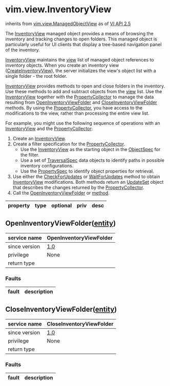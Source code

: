 vim.view.InventoryView
======================
inherits from [vim.view.ManagedObjectView](vim.view.ManagedObjectView.md "vim.view.ManagedObjectView")
as of [VI API 2.5](vim.version.md#vim.version.version2)


The <a href="vim.view.InventoryView.md">InventoryView</a> managed object provides a means of browsing the inventory and tracking   changes to open folders. This managed object is particularly useful for UI clients that   display a tree-based navigation panel of the inventory.   <p>   <a href="vim.view.InventoryView.md">InventoryView</a> maintains the <a href="vim.view.ManagedObjectView.md#view">view</a> list   of managed object references to inventory objects. When you create an inventory view    (<a href="vim.view.ViewManager.md#createInventoryView">CreateInventoryView</a>), the server initializes the view's object   list with a single folder - the root folder.   <p>   <a href="vim.view.InventoryView.md">InventoryView</a> provides methods to open and close folders in the inventory. Use these   methods to add and subtract objects from the <a href="vim.view.ManagedObjectView.md#view">view</a> list.   Use the <a href="vim.view.InventoryView.md">InventoryView</a> together with the <a href="vmodl.query.PropertyCollector.md">PropertyCollector</a>    to manage the data resulting from <a href="vim.view.InventoryView.md#openFolder">OpenInventoryViewFolder</a>    and <a href="vim.view.InventoryView.md#closeFolder">CloseInventoryViewFolder</a> methods. By using the <a href="vmodl.query.PropertyCollector.md">PropertyCollector</a>,   you have access to the modifications to the view, rather than processing the entire view list.   <p>   For example, you might use the following sequence of operations with    an <a href="vim.view.InventoryView.md">InventoryView</a> and the <a href="vmodl.query.PropertyCollector.md">PropertyCollector</a>:   <ol>      <li>Create an <a href="vim.view.InventoryView.md">InventoryView</a>.      <li>Create a filter specification for the <a href="vmodl.query.PropertyCollector.md">PropertyCollector</a>.      <ul>          <li>Use the <a href="vim.view.InventoryView.md">InventoryView</a> as the starting object in the              <a href="vmodl.query.PropertyCollector.ObjectSpec.md">ObjectSpec</a> for the filter.          <li>Use a set of <a href="vmodl.query.PropertyCollector.TraversalSpec.md">TraversalSpec</a>              data objects to identify paths in possible inventory configurations.          <li>Use the <a href="vmodl.query.PropertyCollector.PropertySpec.md">PropertySpec</a>               to identify object properties for retrieval.      </ul>      <li>Use either the <a href="vmodl.query.PropertyCollector.md#checkForUpdates">CheckForUpdates</a> or           <a href="vmodl.query.PropertyCollector.md#waitForUpdates">WaitForUpdates</a> method to obtain           <a href="vim.view.InventoryView.md">InventoryView</a> modifications. Both methods return          an <a href="vmodl.query.PropertyCollector.UpdateSet.md">UpdateSet</a> object that describes           the changes returned by the <a href="vmodl.query.PropertyCollector.md">PropertyCollector</a>.      <li>Call the <a href="vim.view.InventoryView.md#openFolder">OpenInventoryViewFolder</a> or <a href="vim.view.InventoryView.md#closeFolder">method</a>.   </ol>

| property | type | optional | priv | desc |
|:---------|:-----|:---------|:-----|:-----|


OpenInventoryViewFolder([entity](vim.ManagedEntity.md "vim.ManagedEntity"))
---------------------------------------------------------------------------

| service name | OpenInventoryViewFolder |
|:--|:--|
| since version | [1.0](vim.version.md#vim.version.version2) |
| privilege    | None |
| return type |  |
### Faults
| fault | description |
|:------|:------------|




CloseInventoryViewFolder([entity](vim.ManagedEntity.md "vim.ManagedEntity"))
----------------------------------------------------------------------------

| service name | CloseInventoryViewFolder |
|:--|:--|
| since version | [1.0](vim.version.md#vim.version.version2) |
| privilege    | None |
| return type |  |
### Faults
| fault | description |
|:------|:------------|




